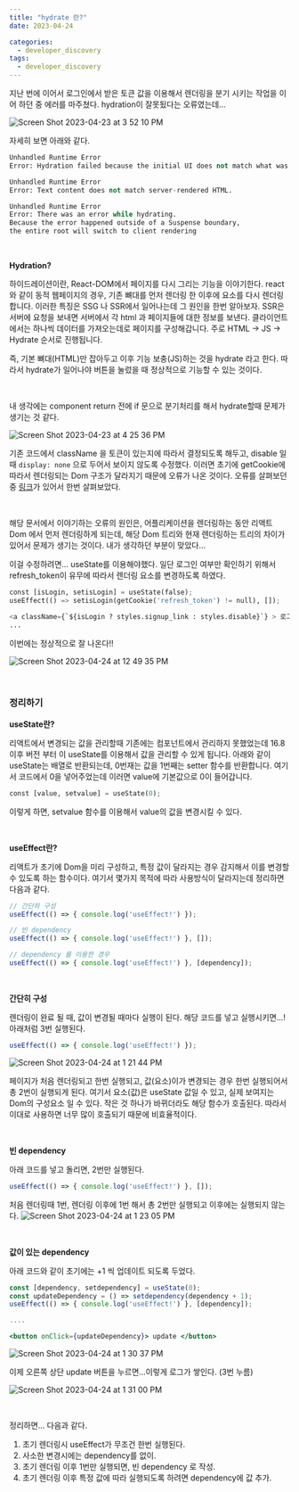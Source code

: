 ```yaml
---
title: "hydrate 란?"
date: 2023-04-24

categories:
  - developer_discovery
tags:
  - developer_discovery
---
```


지난 번에 이어서 로그인에서 받은 토큰 값을 이용해서 렌더링을 분기 시키는 작업을 이어 하던 중 에러를 마주쳤다. hydration이 잘못됬다는 오류였는데…

![Screen Shot 2023-04-23 at 3 52 10 PM](https://user-images.githubusercontent.com/47859845/233912536-22d8c4f8-1b8e-48b4-a98a-b1c485fd17da.png)


자세히 보면 아래와 같다.

```python
Unhandled Runtime Error
Error: Hydration failed because the initial UI does not match what was rendered on the server

Unhandled Runtime Error
Error: Text content does not match server-rendered HTML.

Unhandled Runtime Error
Error: There was an error while hydrating. 
Because the error happened outside of a Suspense boundary, 
the entire root will switch to client rendering
```

<br>

**Hydration?**

하이드레이션이란, React-DOM에서 페이지를 다시 그리는 기능을 이야기한다. react와 같이 동적 웹페이지의 경우, 기존 뼈대를 먼저 렌더링 한 이후에 요소를 다시 렌더링합니다. 이러한 특징은 SSG 나 SSR에서 일어나는데 그 원인을 한번 알아보자. SSR은 서버에 요청을 보내면 서버에서 각 html 과 페이지들에 대한 정보를 보낸다. 클라이언트에서는 하나씩 데이터를 가져오는데로 페이지를 구성해갑니다. 주로 HTML → JS → Hydrate 순서로 진행됩니다.

즉, 기본 뼈대(HTML)만 잡아두고 이후 기능 보충(JS)하는 것을 hydrate 라고 한다. 따라서 hydrate가 일어나야 버튼을 눌렀을 때 정상적으로 기능할 수 있는 것이다.

<br>

내 생각에는 component return 전에 if 문으로 분기처리를 해서 hydrate할때 문제가 생기는 것 같다.

![Screen Shot 2023-04-23 at 4 25 36 PM](https://user-images.githubusercontent.com/47859845/233912540-932246ae-b0e7-4ed8-8eae-7fa06b9877da.png)


기존 코드에서 className 을 토큰이 있는지에 따라서 결정되도록 해두고, disable 일때 `display: none` 으로 두어서 보이지 않도록 수정했다. 이러면 초기에 getCookie에 따라서 렌더링되는 Dom 구조가 달라지기 때문에 오류가 나온 것이다. 오류를 살펴보던 중 [링크](https://nextjs.org/docs/messages/react-hydration-error)가 있어서 한번 살펴보았다.

<br>

해당 문서에서 이야기하는 오류의 원인은, 어플리케이션을 렌더링하는 동안 리액트 Dom 에서 먼저 렌더링하게 되는데, 해당 Dom 트리와 현재 렌더링하는 트리의 차이가 있어서 문제가 생기는 것이다. 내가 생각하던 부분이 맞았다…

이걸 수정하려면… useState를 이용해야했다. 일단 로그인 여부만 확인하기 위해서 refresh_token이 유무에 따라서 렌더링 요소를 변경하도록 하였다.

```python
const [isLogin, setisLogin] = useState(false);
useEffect(() => setisLogin(getCookie('refresh_token') != null), []);

<a className={`${isLogin ? styles.signup_link : styles.disable}`} > 로그 아웃 </a>
...
```

이번에는 정상적으로 잘 나온다!!

![Screen Shot 2023-04-24 at 12 49 35 PM](https://user-images.githubusercontent.com/47859845/233912556-39a2b030-ca47-400a-8c1f-d01e19a8b825.png)

<br>


### 정리하기


**useState란?**

리액트에서 변경되는 값을 관리할때 기존에는 컴포넌트에서 관리하지 못했었는데 16.8 이후 버전 부터 이 useState를 이용해서 값을 관리할 수 있게 됩니다. 아래와 같이 useState는 배열로 반환되는데, 0번재는 값을 1번째는 setter 함수를 반환합니다. 여기서 코드에서 0을 넣어주었는데 이러면 value에 기본값으로 0이 들어갑니다.

```python
const [value, setvalue] = useState(0);
```

이렇게 하면, setvalue 함수를 이용해서 value의 값을 변경시킬 수 있다.

<br>

**useEffect란?**

리액트가 초기에 Dom을 미리 구성하고, 특정 값이 달라지는 경우 감지해서 이를 변경할 수 있도록 하는 함수이다. 여기서 몇가지 목적에 따라 사용방식이 달라지는데 정리하면 다음과 같다.

```jsx
// 간단히 구성
useEffect(() => { console.log('useEffect!') });

// 빈 dependency
useEffect(() => { console.log('useEffect!') }, []);

// dependency 를 이용한 경우
useEffect(() => { console.log('useEffect!') }, [dependency]);
```

<br>

**간단히 구성**

렌더링이 완료 될 때, 값이 변경될 때마다 실행이 된다. 해당 코드를 넣고 실행시키면…! 아래처럼 3번 실행된다.

```jsx
useEffect(() => { console.log('useEffect!') });
```
![Screen Shot 2023-04-24 at 1 21 44 PM](https://user-images.githubusercontent.com/47859845/233912542-3ee49d6c-5b4c-40c2-a708-2764cfb77acd.png)



페이지가 처음 렌더링되고 한번 실행되고, 값(요소)이가 변경되는 경우 한번 실행되어서 총 2번이 실행되게 된다. 여기서 요소(값)은 useState 값일 수 있고, 실제 보여지는 Dom의 구성요소 일 수 있다. 작은 것 하나가 바뀌더라도 해당 함수가 호출된다. 따라서 이대로 사용하면 너무 많이 호출되기 때문에 비효율적이다.

<br>

**빈 dependency**

아래 코드를 넣고 돌리면, 2번만 실행된다.

```jsx
useEffect(() => { console.log('useEffect!') }, []);
```

처음 렌더링때 1번, 렌더링 이후에 1번 해서 총 2번만 실행되고 이후에는 실행되지 않는다.
![Screen Shot 2023-04-24 at 1 23 05 PM](https://user-images.githubusercontent.com/47859845/233912546-57405130-8a1e-4cf0-9d15-12b66513e71e.png)



<br>

**값이 있는 dependency**

아래 코드와 같이 초기에는 +1 씩 업데이트 되도록 두었다.

```jsx
const [dependency, setdependency] = useState(0);
const updateDependency = () => setdependency(dependency + 1);
useEffect(() => { console.log('useEffect!') }, [dependency]);

....

<button onClick={updateDependency}> update </button>
```


![Screen Shot 2023-04-24 at 1 30 37 PM](https://user-images.githubusercontent.com/47859845/233912548-6f9313ee-c222-412b-976e-27d4ecbb7f84.png)

이제 오른쪽 상단 update 버튼을 누르면…이렇게 로그가 쌓인다. (3번 누름)

![Screen Shot 2023-04-24 at 1 31 00 PM](https://user-images.githubusercontent.com/47859845/233912549-8296b308-def2-4b7b-8fe0-423c5cad1662.png)


<br>

정리하면… 다음과 같다.

1. 초기 렌더링시 useEffect가 무조건 한번 실행된다.
2. 사소한 변경시에는 dependency를 없이.
3. 초기 렌더링 이후 1번만 실행되면, 빈 dependency 로 작성.
4. 초기 렌더링 이후 특정 값에 따라 실행되도록 하려면 dependency에 값 추가.


<br><br>
